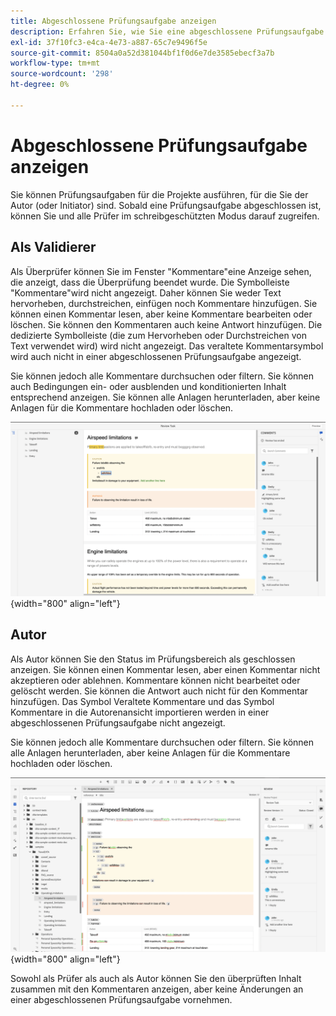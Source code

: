 ```yaml
---
title: Abgeschlossene Prüfungsaufgabe anzeigen
description: Erfahren Sie, wie Sie eine abgeschlossene Prüfungsaufgabe als Prüfer oder Autor in AEM Handbüchern anzeigen.
exl-id: 37f10fc3-e4ca-4e73-a887-65c7e9496f5e
source-git-commit: 8504a0a52d381044bf1f0d6e7de3585ebecf3a7b
workflow-type: tm+mt
source-wordcount: '298'
ht-degree: 0%

---
```


# Abgeschlossene Prüfungsaufgabe anzeigen

Sie können Prüfungsaufgaben für die Projekte ausführen, für die Sie der Autor (oder Initiator) sind. Sobald eine Prüfungsaufgabe abgeschlossen ist, können Sie und alle Prüfer im schreibgeschützten Modus darauf zugreifen.

## Als Validierer

Als Überprüfer können Sie im Fenster &quot;Kommentare&quot;eine Anzeige sehen, die anzeigt, dass die Überprüfung beendet wurde. Die Symbolleiste &quot;Kommentare&quot;wird nicht angezeigt. Daher können Sie weder Text hervorheben, durchstreichen, einfügen noch Kommentare hinzufügen. Sie können einen Kommentar lesen, aber keine Kommentare bearbeiten oder löschen. Sie können den Kommentaren auch keine Antwort hinzufügen. Die dedizierte Symbolleiste (die zum Hervorheben oder Durchstreichen von Text verwendet wird) wird nicht angezeigt. Das veraltete Kommentarsymbol wird auch nicht in einer abgeschlossenen Prüfungsaufgabe angezeigt.

Sie können jedoch alle Kommentare durchsuchen oder filtern. Sie können auch Bedingungen ein- oder ausblenden und konditionierten Inhalt entsprechend anzeigen. Sie können alle Anlagen herunterladen, aber keine Anlagen für die Kommentare hochladen oder löschen.

![](images/complete-task-reviewer.png){width="800" align="left"}


## Autor

Als Autor können Sie den Status im Prüfungsbereich als geschlossen anzeigen. Sie können einen Kommentar lesen, aber einen Kommentar nicht akzeptieren oder ablehnen. Kommentare können nicht bearbeitet oder gelöscht werden. Sie können die Antwort auch nicht für den Kommentar hinzufügen. Das Symbol Veraltete Kommentare und das Symbol Kommentare in die Autorenansicht importieren werden in einer abgeschlossenen Prüfungsaufgabe nicht angezeigt.

Sie können jedoch alle Kommentare durchsuchen oder filtern. Sie können alle Anlagen herunterladen, aber keine Anlagen für die Kommentare hochladen oder löschen.

![](images/completed-task-author.png){width="800" align="left"}

Sowohl als Prüfer als auch als Autor können Sie den überprüften Inhalt zusammen mit den Kommentaren anzeigen, aber keine Änderungen an einer abgeschlossenen Prüfungsaufgabe vornehmen.
